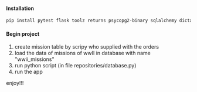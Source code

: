 #### Installation

```bash
pip install pytest flask toolz returns psycopg2-binary sqlalchemy dictalchemy3 python-dotenv 
```


#### Begin project
1. create mission table by scripy who supplied with the orders
2. load the data of missions of wwII in database with name "wwii_missions"
3. run python script (in file repositories/database.py)
4. run the app

enjoy!!!